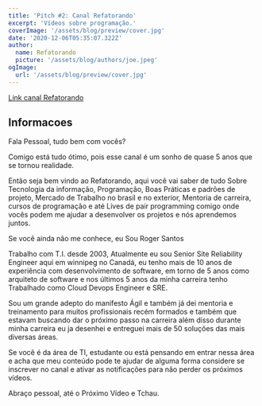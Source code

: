 ```yaml
---
title: 'Pitch #2: Canal Refatorando'
excerpt: 'Vídeos sobre programação.'
coverImage: '/assets/blog/preview/cover.jpg'
date: '2020-12-06T05:35:07.322Z'
author:
  name: Refatorando
  picture: '/assets/blog/authors/joe.jpeg'
ogImage:
  url: '/assets/blog/preview/cover.jpg'
---
```


[Link canal Refatorando ](https://www.youtube.com/refatorando)

## Informacoes

Fala Pessoal, tudo bem com vocês?

Comigo está tudo ótimo, pois esse canal é um sonho de quase 5 anos que se tornou realidade.

Então seja bem vindo ao Refatorando, aqui você vai saber de tudo Sobre Tecnologia da informação, Programação, Boas Práticas e padrões de projeto, Mercado de Trabalho no brasil e no exterior, Mentoria de carreira, cursos de programação e até Lives de pair programming comigo onde vocês podem me ajudar a desenvolver os projetos e nós aprendemos juntos.

Se você ainda não me conhece, eu Sou Roger Santos

Trabalho com T.I. desde 2003, Atualmente eu sou Senior Site Reliability Engineer aqui em winnipeg no Canadá, eu tenho mais de 10 anos de experiência com desenvolvimento de software, em torno de 5 anos como arquiteto de software e nos últimos 5 anos da minha carreira tenho Trabalhado como Cloud Devops Engineer e SRE.

Sou um grande adepto do manifesto Ágil e também já dei mentoria e treinamento para muitos profissionais recém formados e também que estavam buscando dar o próximo passo na carreira além disso durante minha carreira eu ja desenhei e entreguei mais de 50 soluções das mais diversas áreas.

Se você é da área de TI, estudante ou está pensando em entrar nessa área e acha que meu conteúdo pode te ajudar de alguma forma considere se inscrever no canal e ativar as notificações para não perder os próximos vídeos.

Abraço pessoal, até o Próximo Vídeo e Tchau.
